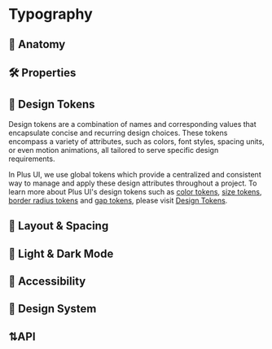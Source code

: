 # Typography

## 🧩 Anatomy

## 🛠️ Properties

## 🧬 Design Tokens

Design tokens are a combination of names and corresponding values that encapsulate concise and recurring design choices. These tokens encompass a variety of attributes, such as colors, font styles, spacing units, or even motion animations, all tailored to serve specific design requirements.&#x20;

In Plus UI, we use global tokens which provide a centralized and consistent way to manage and apply these design attributes throughout a project. To learn more about Plus UI's design tokens such as [color tokens](../design-tokens/overview/color-tokens.md), [size tokens](../design-tokens/overview/size-tokens.md), [border radius tokens](../design-tokens/overview/border-radius-tokens.md) and [gap tokens](../design-tokens/overview/gap-tokens.md), please visit [Design Tokens](broken-reference).

## 📏 Layout & Spacing

## 🌙 Light & Dark Mode

## 🦾 Accessibility

## 🎨 Design System

## ⇅API
